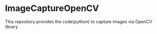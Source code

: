 # ImageCaptureOpenCV
This repository provides the code(python) to capture images via OpenCV library
